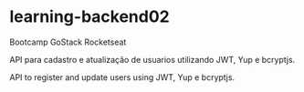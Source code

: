 # learning-backend02
Bootcamp GoStack Rocketseat

API para cadastro e atualização de usuarios utilizando JWT, Yup e bcryptjs.

API to register and update users using JWT, Yup e bcryptjs.
